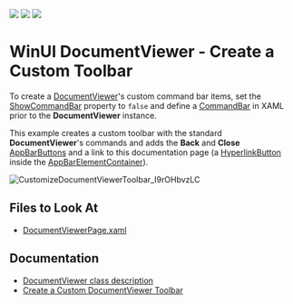 <!-- default badges list -->
![](https://img.shields.io/endpoint?url=https://codecentral.devexpress.com/api/v1/VersionRange/422864203/21.2.3%2B)
[![](https://img.shields.io/badge/Open_in_DevExpress_Support_Center-FF7200?style=flat-square&logo=DevExpress&logoColor=white)](https://supportcenter.devexpress.com/ticket/details/T1040667)
[![](https://img.shields.io/badge/📖_How_to_use_DevExpress_Examples-e9f6fc?style=flat-square)](https://docs.devexpress.com/GeneralInformation/403183)
<!-- default badges end -->
# WinUI DocumentViewer - Create a Custom Toolbar

To create a [DocumentViewer](https://docs.devexpress.com/WinUI/DevExpress.WinUI.DocumentViewer.DocumentViewer)'s custom command bar items, set the [ShowCommandBar](https://docs.devexpress.com/WinUI/DevExpress.WinUI.DocumentViewer.DocumentViewer.ShowCommandBar) property to `false` and define a [CommandBar](https://docs.microsoft.com/windows/winui/api/microsoft.ui.xaml.controls.commandbar) in XAML prior to the **DocumentViewer** instance.

This example creates a custom toolbar with the standard **DocumentViewer**'s commands and adds the **Back** and **Close** [AppBarButtons](https://docs.microsoft.com/windows/winui/api/microsoft.ui.xaml.controls.appbarbutton) and a link to this documentation page (a [HyperlinkButton](https://docs.microsoft.com/windows/winui/api/microsoft.ui.xaml.controls.hyperlinkbutton) inside the [AppBarElementContainer](https://docs.microsoft.com/windows/winui/api/microsoft.ui.xaml.controls.appbarelementcontainer)).

![CustomizeDocumentViewerToolbar_I9rOHbvzLC](https://user-images.githubusercontent.com/12169834/139530134-936bfd81-7f5d-497b-9eab-4472c6dfc7d5.png)

<!-- default file list -->
## Files to Look At

- [DocumentViewerPage.xaml](./CS/CustomizeDocumentViewerToolbar/CustomizeDocumentViewerToolbar/Views/DocumentViewerPage.xaml)
<!-- default file list end -->

## Documentation

- [DocumentViewer class description](https://docs.devexpress.com/WinUI/DevExpress.WinUI.DocumentViewer.DocumentViewer)
- [Create a Custom DocumentViewer Toolbar](https://docs.devexpress.com/WinUI/DevExpress.WinUI.DocumentViewer.DocumentViewer#create-a-custom-toolbar)
